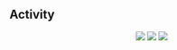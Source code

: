 ## Activity
<div align="center">
<img src="https://github-readme-stats.vercel.app/api?username=luiz166&theme=midnight-purple&hide_border=false&include_all_commits=false&count_private=false">
<img src="https://github-readme-streak-stats.herokuapp.com/?user=luiz166&theme=midnight-purple&hide_border=false">
<img src="https://github-readme-stats.vercel.app/api/top-langs/?username=luiz166&theme=midnight-purple&hide_border=false&include_all_commits=false&count_private=false&layout=compact">
</div>
